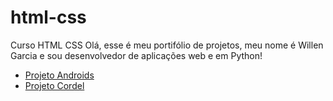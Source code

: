 # html-css
 Curso HTML CSS
 Olá, esse é meu portifólio de projetos, meu nome é Willen Garcia e sou desenvolvedor de aplicações web e em Python!
 <ul>
    <li><a href='https://willengarcia.github.io/html-css/modulo2/pacote-projeto-d010/index.html'>Projeto Androids</a></li>
    <li><a href='https://willengarcia.github.io/html-css/modulo3/ex022/'>Projeto Cordel</a></li>
 </ul>


